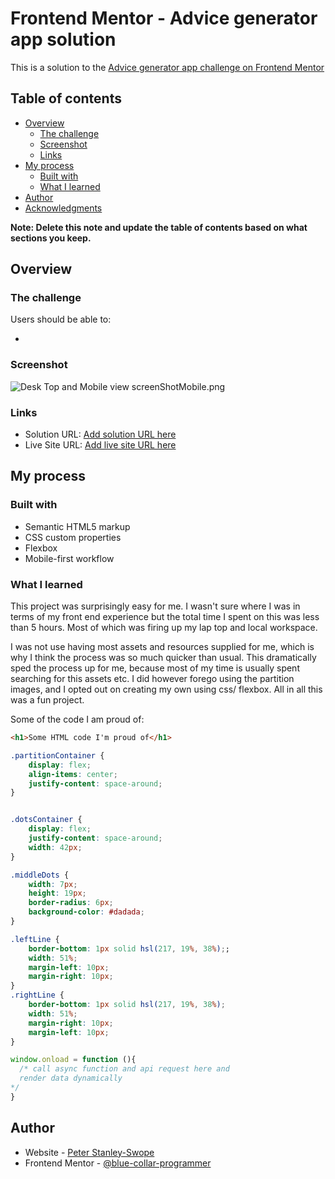 # Frontend Mentor - Advice generator app solution

This is a solution to the [Advice generator app challenge on Frontend Mentor](https://www.frontendmentor.io/challenges/advice-generator-app-QdUG-13db)

## Table of contents

- [Overview](#overview)
  - [The challenge](#the-challenge)
  - [Screenshot](#screenshot)
  - [Links](#links)
- [My process](#my-process)
  - [Built with](#built-with)
  - [What I learned](#what-i-learned)
- [Author](#author)
- [Acknowledgments](#acknowledgments)

**Note: Delete this note and update the table of contents based on what sections you keep.**

## Overview

### The challenge

Users should be able to:

- 

### Screenshot

![Desk Top and Mobile view](screenShotDeskTop.png) screenShotMobile.png




### Links

- Solution URL: [Add solution URL here](https://your-solution-url.com)
- Live Site URL: [Add live site URL here](https://your-live-site-url.com)

## My process

### Built with

- Semantic HTML5 markup
- CSS custom properties
- Flexbox
- Mobile-first workflow

### What I learned

This project was surprisingly easy for me. I wasn't sure where I was in terms of my front end experience but the total time I spent on this was less than 5 hours. Most of which was firing up my lap top and local workspace. 
  
  I was not use having most assets and resources supplied for me, which is why I think the process was so much quicker than usual. This dramatically sped the process up for me, because most of my time is usually spent searching for this assets etc.
I did however forego using the partition images, and I opted out on creating my own using css/ flexbox. All in all this was a fun project.   

Some of the code I am proud of:

```html
<h1>Some HTML code I'm proud of</h1>
```
```css
.partitionContainer {
    display: flex;
    align-items: center;
    justify-content: space-around;
}


.dotsContainer {
    display: flex;
    justify-content: space-around;
    width: 42px;
}

.middleDots {
    width: 7px;
    height: 19px;
    border-radius: 6px;
    background-color: #dadada;
}

.leftLine {
    border-bottom: 1px solid hsl(217, 19%, 38%);;
    width: 51%;
    margin-left: 10px;
    margin-right: 10px;
}
.rightLine {
    border-bottom: 1px solid hsl(217, 19%, 38%);
    width: 51%;
    margin-right: 10px;
    margin-left: 10px;
}
```
```js
window.onload = function (){
  /* call async function and api request here and
  render data dynamically 
*/
}
```


## Author

- Website - [Peter Stanley-Swope](https://www.peterstanley.dev)
- Frontend Mentor - [@blue-collar-programmer](https://www.frontendmentor.io/profile/blue-collar-programmer)


